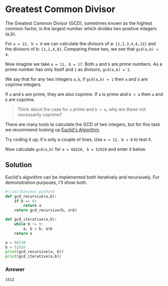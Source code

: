 # Greatest Common Divisor

The Greatest Common Divisor (GCD), sometimes known as the highest common factor, is the largest number which divides two positive integers (a,b).

For `a = 12, b = 8` we can calculate the divisors of a: `{1,2,3,4,6,12}` and the divisors of b: `{1,2,4,8}`. Comparing these two, we see that `gcd(a,b) = 4`.

Now imagine we take `a = 11, b = 17`. Both `a` and `b` are prime numbers. As a prime number has only itself and `1` as divisors, `gcd(a,b) = 1`.

We say that for any two integers `a,b`, if `gcd(a,b) = 1` then `a` and `b` are coprime integers.

If `a` and `b` are prime, they are also coprime. If `a` is prime and `b < a` then `a` and `b` are coprime.

> Think about the case for `a` prime and `b > a`, why are these not necessarily coprime?

There are many tools to calculate the GCD of two integers, but for this task we recommend looking up [Euclid's Algorithm](https://en.wikipedia.org/wiki/Euclidean_algorithm).

Try coding it up; it's only a couple of lines. Use `a = 12, b = 8` to test it.

Now calculate `gcd(a,b)` for `a = 66528, b = 52920` and enter it below.

## Solution

Euclid's algorithm can be implemented both iteratively and recursively. For demonstration purposes, I'll show both.

```py
#!/usr/bin/env python3
def gcd_recursive(a,b):
    if b == 0:
        return a
    return gcd_recursive(b, a%b)

def gcd_iterative(a,b):
    while b != 0:
        a, b = b, a%b
    return a

a = 66528
b = 52920
print(gcd_recursive(a, b))
print(gcd_iterative(a,b))
```

### Answer

`1512`
